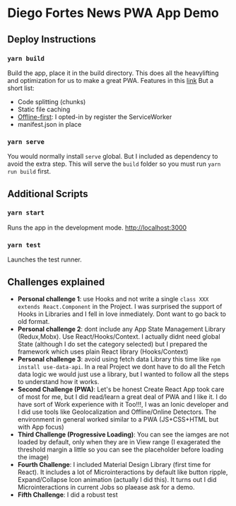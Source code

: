 
# Diego Fortes News PWA App Demo

## Deploy Instructions

### `yarn build`

Build the app, place it in the build directory. This does all the heavylifting and optimization for us to make a great PWA. Features in this [link](https://facebook.github.io/create-react-app/docs/production-build)
But a short list:
* Code splitting (chunks)
* Static file caching
* [Offline-first](https://facebook.github.io/create-react-app/docs/making-a-progressive-web-app): I opted-in by register the ServiceWorker
* manifest.json in place

### `yarn serve`

You would normally install `serve` global. But I included as dependency to avoid the extra step. This will serve the `build` folder so you must run `yarn run build` first.


## Additional Scripts

### `yarn start`

Runs the app in the development mode. [http://localhost:3000](http://localhost:3000)

### `yarn test`

Launches the test runner.

## Challenges explained

* **Personal challenge 1**: use Hooks and not write a single `class XXX extends React.Component` in the Project. I was surprised the support of Hooks in Libraries and I fell in love inmediately. Dont want to go back to old format.
* **Personal challenge 2**: dont include any App State Management Library (Redux,Mobx). Use React/Hooks/Context. I actually didnt need global State (although I do set the category selected) but I prepared the framework which uses plain React library (Hooks/Context)
* **Personal challenge 3**: avoid using fetch data Library this time like `npm install use-data-api`. In a real Project we dont have to do all the Fetch data logic we would just use a library, but I wanted to follow all the steps to understand how it works.
* **Second Challenge (PWA)**: Let's be honest Create React App took care of most for me, but I did read/learn a great deal of PWA and I like it. I do have sort of Work experience with it Too!!!, I was an Ionic developer and I did use tools like Geolocalization and Offline/Online Detectors. The environment in general worked similar to a PWA (JS+CSS+HTML but with App focus)
* **Third Challenge (Progressive Loading)**: You can see the iamges are not loaded by default, only when they are in View range (I exagerated the threshold margin a little so you can see the placeholder before loading the image)
* **Fourth Challenge**: I included Material Design Library (first time for React). It includes a lot of Microinteractions by default like button ripple, Expand/Collapse Icon animation (actually I did this). It turns out I did Microinteractions in current Jobs so plaease ask for a demo.
* **Fifth Challenge**: I did a robust test